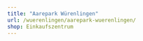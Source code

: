```yaml
---
title: "Aarepark Würenlingen"
url: /wuerenlingen/aarepark-wuerenlingen/
shop: Einkaufszentrum
---
```

